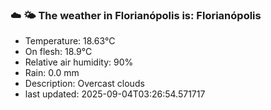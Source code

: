 ### ☁️ 🌤️  The weather in Florianópolis is: Florianópolis

- Temperature: 18.63°C
- On flesh: 18.9°C
- Relative air humidity: 90%
- Rain: 0.0 mm
- Description: Overcast clouds
- last updated: 2025-09-04T03:26:54.571717
